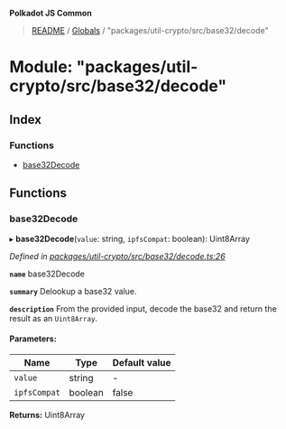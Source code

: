 **Polkadot JS Common**

> [README](../README.md) / [Globals](../globals.md) / "packages/util-crypto/src/base32/decode"

# Module: "packages/util-crypto/src/base32/decode"

## Index

### Functions

* [base32Decode](_packages_util_crypto_src_base32_decode_.md#base32decode)

## Functions

### base32Decode

▸ **base32Decode**(`value`: string, `ipfsCompat`: boolean): Uint8Array

*Defined in [packages/util-crypto/src/base32/decode.ts:26](https://github.com/polkadot-js/common/blob/c366e637/packages/util-crypto/src/base32/decode.ts#L26)*

**`name`** base32Decode

**`summary`** Delookup a base32 value.

**`description`** 
From the provided input, decode the base32 and return the result as an `Uint8Array`.

#### Parameters:

Name | Type | Default value |
------ | ------ | ------ |
`value` | string | - |
`ipfsCompat` | boolean | false |

**Returns:** Uint8Array
